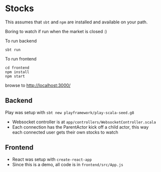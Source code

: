 # Stocks

This assumes that `sbt` and `npm` are installed and available on your path.

Boring to watch if run when the market is closed :)

To run backend
```
sbt run
```

To run frontend
```
cd frontend
npm install
npm start
```
browse to [http://localhost:3000/](http://localhost:3000/)

## Backend
Play was setup with `sbt new playframework/play-scala-seed.g8`
- Websocket controller is at `app/controllers/WebsocketController.scala`
- Each connection has the ParentActor kick off a child actor, this way each connected user gets their own stocks to watch

## Frontend
- React was setup with `create-react-app`
- Since this is a demo, all code is in `frontend/src/App.js`